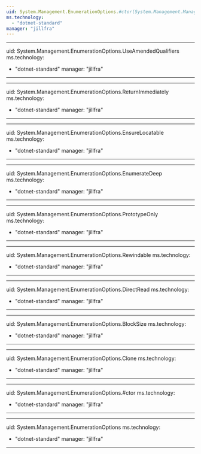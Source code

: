 ```yaml
---
uid: System.Management.EnumerationOptions.#ctor(System.Management.ManagementNamedValueCollection,System.TimeSpan,System.Int32,System.Boolean,System.Boolean,System.Boolean,System.Boolean,System.Boolean,System.Boolean,System.Boolean)
ms.technology: 
  - "dotnet-standard"
manager: "jillfra"
---
```


---
uid: System.Management.EnumerationOptions.UseAmendedQualifiers
ms.technology: 
  - "dotnet-standard"
manager: "jillfra"
---

---
uid: System.Management.EnumerationOptions.ReturnImmediately
ms.technology: 
  - "dotnet-standard"
manager: "jillfra"
---

---
uid: System.Management.EnumerationOptions.EnsureLocatable
ms.technology: 
  - "dotnet-standard"
manager: "jillfra"
---

---
uid: System.Management.EnumerationOptions.EnumerateDeep
ms.technology: 
  - "dotnet-standard"
manager: "jillfra"
---

---
uid: System.Management.EnumerationOptions.PrototypeOnly
ms.technology: 
  - "dotnet-standard"
manager: "jillfra"
---

---
uid: System.Management.EnumerationOptions.Rewindable
ms.technology: 
  - "dotnet-standard"
manager: "jillfra"
---

---
uid: System.Management.EnumerationOptions.DirectRead
ms.technology: 
  - "dotnet-standard"
manager: "jillfra"
---

---
uid: System.Management.EnumerationOptions.BlockSize
ms.technology: 
  - "dotnet-standard"
manager: "jillfra"
---

---
uid: System.Management.EnumerationOptions.Clone
ms.technology: 
  - "dotnet-standard"
manager: "jillfra"
---

---
uid: System.Management.EnumerationOptions.#ctor
ms.technology: 
  - "dotnet-standard"
manager: "jillfra"
---

---
uid: System.Management.EnumerationOptions
ms.technology: 
  - "dotnet-standard"
manager: "jillfra"
---
